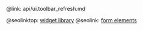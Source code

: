 @link: api/ui.toolbar_refresh.md

@seolinktop: [widget library](https://webix.com)
@seolink: [form elements](https://webix.com/widget/form/)